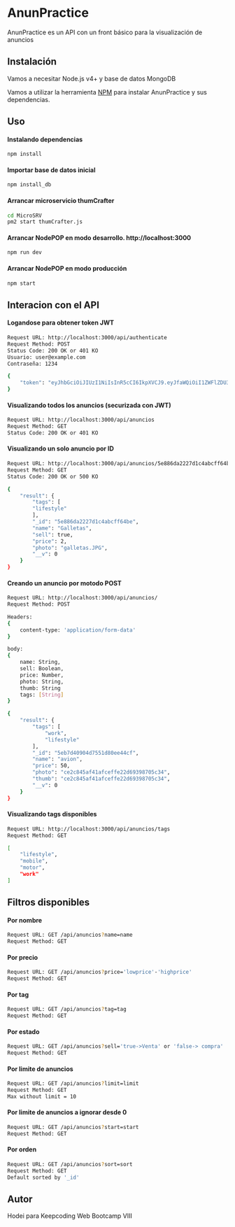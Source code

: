 # AnunPractice

AnunPractice es un API con un front básico para la visualización de anuncios

## Instalación

Vamos a necesitar Node.js v4+ y base de datos MongoDB

Vamos a utilizar la herramienta [NPM](https://www.npmjs.com/) para instalar AnunPractice y sus dependencias.


## Uso

#### Instalando dependencias
```bash
npm install
```

#### Importar base de datos inicial
```bash
npm install_db
```

#### Arrancar microservicio thumCrafter
```bash
cd MicroSRV
pm2 start thumCrafter.js
```

#### Arrancar NodePOP en modo desarrollo. http://localhost:3000
```bash
npm run dev
```

#### Arrancar NodePOP en modo producción
```bash
npm start
```

## Interacion con el API

#### Logandose para obtener token JWT
```bash
Request URL: http://localhost:3000/api/authenticate
Request Method: POST
Status Code: 200 OK or 401 KO
Usuario: user@example.com
Contraseña: 1234

{
    "token": "eyJhbGciOiJIUzI1NiIsInR5cCI6IkpXVCJ9.eyJfaWQiOiI1ZWFlZDU3Y2RlNDM5NzQwODQzY2Q3MjEiLCJpYXQiOjE1ODkxMDU1NTQsImV4cCI6MTU4OTI3ODM1NH0.Y_jcEgToJAr92z__Fw1uNKG9AAubZdNVpTtpavwIYiY"
}
```

#### Visualizando todos los anuncios (securizada con JWT)
```bash
Request URL: http://localhost:3000/api/anuncios
Request Method: GET
Status Code: 200 OK or 401 KO
```

#### Visualizando un solo anuncio por ID
```bash
Request URL: http://localhost:3000/api/anuncios/5e886da2227d1c4abcff64be
Request Method: GET
Status Code: 200 OK or 500 KO

{
    "result": {
        "tags": [
        "lifestyle"
        ],
        "_id": "5e886da2227d1c4abcff64be",
        "name": "Galletas",
        "sell": true,
        "price": 2,
        "photo": "galletas.JPG",
        "__v": 0
    }
}
```

#### Creando un anuncio por motodo POST
```bash
Request URL: http://localhost:3000/api/anuncios/
Request Method: POST

Headers: 
{
    content-type: 'application/form-data'
}

body:
{
    name: String,
    sell: Boolean,
    price: Number,
    photo: String,
    thumb: String
    tags: [String]
}

{
    "result": {
        "tags": [
            "work",
            "lifestyle"
        ],
        "_id": "5eb7d40904d7551d80ee44cf",
        "name": "avion",
        "price": 50,
        "photo": "ce2c845af41afceffe22d69398705c34",
        "thumb": "ce2c845af41afceffe22d69398705c34",
        "__v": 0
    }
}
```

#### Visualizando tags disponibles
```bash
Request URL: http://localhost:3000/api/anuncios/tags
Request Method: GET

[
    "lifestyle",
    "mobile",
    "motor",
    "work"
]
```

## Filtros disponibles

#### Por nombre
```bash
Request URL: GET /api/anuncios?name=name
Request Method: GET
```
#### Por precio
```bash
Request URL: GET /api/anuncios?price='lowprice'-'highprice'
Request Method: GET
```
#### Por tag
```bash
Request URL: GET /api/anuncios?tag=tag
Request Method: GET
```
#### Por estado
```bash
Request URL: GET /api/anuncios?sell='true->Venta' or 'false-> compra'
Request Method: GET
```
#### Por limite de anuncios
```bash
Request URL: GET /api/anuncios?limit=limit
Request Method: GET
Max without limit = 10
```
#### Por limite de anuncios a ignorar desde 0
```bash
Request URL: GET /api/anuncios?start=start
Request Method: GET
```
#### Por orden
```bash
Request URL: GET /api/anuncios?sort=sort
Request Method: GET
Default sorted by '_id'
```

## Autor
Hodei para Keepcoding Web Bootcamp VIII
